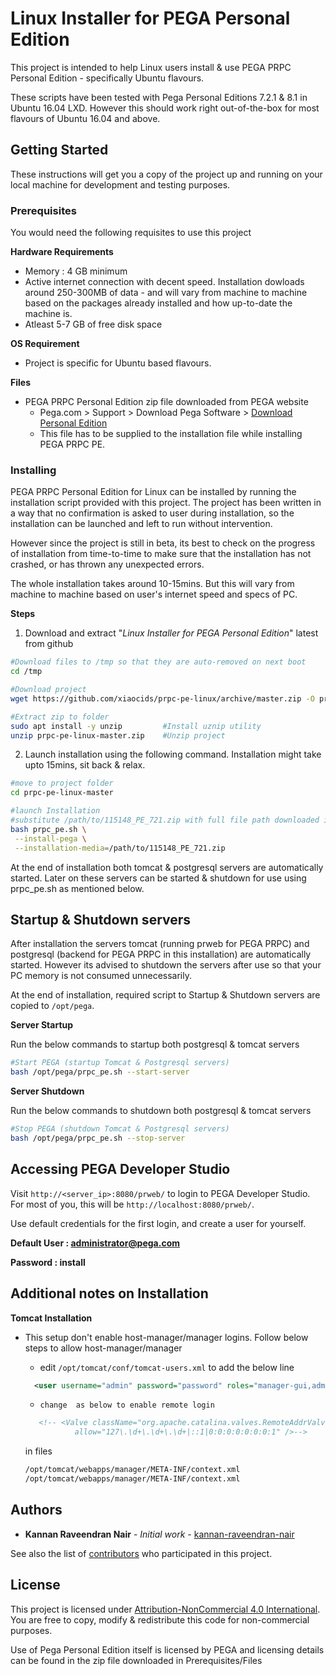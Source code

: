 # Linux Installer for PEGA Personal Edition

This project is intended to help Linux users install & use PEGA PRPC Personal Edition - specifically Ubuntu flavours.

These scripts have been tested with Pega Personal Editions 7.2.1 & 8.1 in Ubuntu 16.04 LXD. However this should work right out-of-the-box for most flavours of Ubuntu 16.04 and above.

## Getting Started

These instructions will get you a copy of the project up and running on your local machine for development and testing purposes.

### Prerequisites

You would need the following requisites to use this project

**Hardware Requirements**
* Memory  : 4 GB minimum
* Active internet connection with decent speed. Installation dowloads around 250-300MB of data - and will vary from machine to machine based on the packages already installed and how up-to-date the machine is.
* Atleast 5-7 GB of free disk space

**OS Requirement**
* Project is specific for Ubuntu based flavours.

**Files**
* PEGA PRPC Personal Edition zip file downloaded from PEGA website
  * Pega.com > Support > Download Pega Software > [Download Personal Edition](https://community1.pega.com/digital-delivery)
  * This file has to be supplied to the installation file while installing PEGA PRPC PE.

### Installing

PEGA PRPC Personal Edition for Linux can be installed by running the installation script provided with this project. The project has been written in a way that no confirmation is asked to user during installation, so the installation can be launched and left to run without intervention.

However since the project is still in beta, its best to check on the progress of installation from time-to-time to make sure that the installation has not crashed, or has thrown any unexpected errors.

The whole installation takes around 10-15mins. But this will vary from machine to machine based on user's internet speed and specs of PC.

**Steps**
1. Download and extract "*Linux Installer for PEGA Personal Edition*" latest from github

```bash
#Download files to /tmp so that they are auto-removed on next boot
cd /tmp

#Download project
wget https://github.com/xiaocids/prpc-pe-linux/archive/master.zip -O prpc-pe-linux-master.zip

#Extract zip to folder
sudo apt install -y unzip         #Install uznip utility
unzip prpc-pe-linux-master.zip    #Unzip project
```

2. Launch installation using the following command. Installation might take upto 15mins, sit back & relax.

```bash
#move to project folder
cd prpc-pe-linux-master                         

#launch Installation
#substitute /path/to/115148_PE_721.zip with full file path downloaded in Prerequisites/Files
bash prpc_pe.sh \
 --install-pega \
 --installation-media=/path/to/115148_PE_721.zip
```

At the end of installation both tomcat & postgresql servers are automatically started.
Later on these servers can be started & shutdown for use using prpc_pe.sh as mentioned below.

## Startup & Shutdown servers

After installation the servers tomcat (running prweb for PEGA PRPC) and postgresql (backend for PEGA PRPC in this installation) are automatically started. However its advised to shutdown the servers after use so that your PC memory is not consumed unnecessarily.

At the end of installation, required script to Startup & Shutdown servers are copied to `/opt/pega`.

**Server Startup**

Run the below commands to startup both postgresql & tomcat servers
```bash
#Start PEGA (startup Tomcat & Postgresql servers)
bash /opt/pega/prpc_pe.sh --start-server
```

**Server Shutdown**

Run the below commands to shutdown both postgresql & tomcat servers
```bash
#Stop PEGA (shutdown Tomcat & Postgresql servers)
bash /opt/pega/prpc_pe.sh --stop-server
```
## Accessing PEGA Developer Studio
Visit ```http://<server_ip>:8080/prweb/``` to login to PEGA Developer Studio. For most of you, this will be ```http://localhost:8080/prweb/```.

Use default credentials for the first login, and create a user for yourself.

**Default User  : administrator@pega.com**

**Password        : install**

## Additional notes on Installation
__Tomcat Installation__
* This setup don't enable host-manager/manager logins. Follow below steps to allow host-manager/manager
  * edit ```/opt/tomcat/conf/tomcat-users.xml``` to add the below line
  ```xml
  	<user username="admin" password="password" roles="manager-gui,admin-gui"/>
  ```

  * 	change  as below to enable remote login
  ```xml
	 <!-- <Valve className="org.apache.catalina.valves.RemoteAddrValve"
			 allow="127\.\d+\.\d+\.\d+|::1|0:0:0:0:0:0:0:1" />-->
   ```
   in files
   ```bash
   /opt/tomcat/webapps/manager/META-INF/context.xml
   /opt/tomcat/webapps/manager/META-INF/context.xml
   ```

## Authors

* **Kannan Raveendran Nair** - *Initial work* - [kannan-raveendran-nair](https://github.com/kannan-raveendran-nair)

See also the list of [contributors](https://github.com/kannan-raveendran-nair/prpc-pe-linux/contributors) who participated in this project.

## License

This project is licensed under [Attribution-NonCommercial 4.0 International](https://creativecommons.org/licenses/by-nc/4.0/). You are free to copy, modify & redistribute this code for non-commercial purposes.

Use of Pega Personal Edition itself is licensed by PEGA and licensing details can be found in the zip file downloaded in Prerequisites/Files
